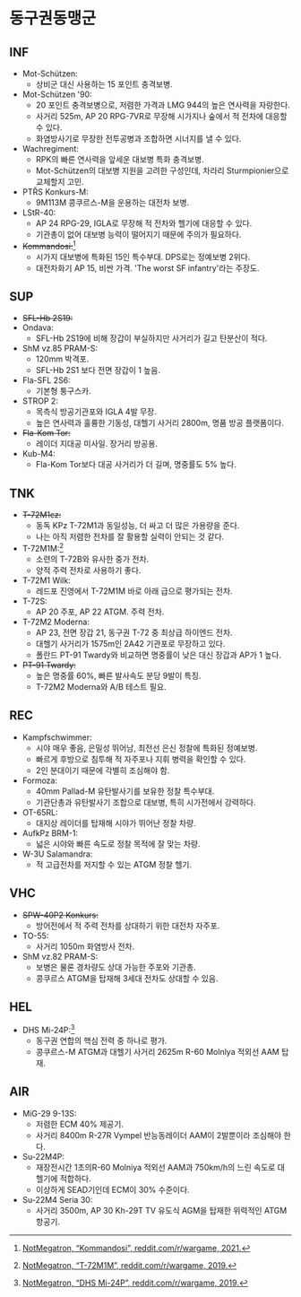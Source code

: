 # 동구권동맹군

## INF

* Mot-Schützen:
  * 상비군 대신 사용하는 15 포인트 충격보병. 
* Mot-Schützen '90:
  * 20 포인트 충격보병으로, 저렴한 가격과 LMG 944의 높은 연사력을 자랑한다.
  * 사거리 525m, AP 20 RPG-7VR로 무장해 시가지나 숲에서 적 전차에 대응할 수 있다.
  * 화염방사기로 무장한 전투공병과 조합하면 시너지를 낼 수 있다.
* Wachregiment:
  * RPK의 빠른 연사력을 앞세운 대보병 특화 충격보병.
  * Mot-Schützen의 대보병 지원을 고려한 구성인데, 차라리 Sturmpionier으로 교체할지 고민.
* PTŘS Konkurs-M:
  * 9M113M 콩쿠르스-M을 운용하는 대전차 보병.
* LStR-40:
  * AP 24 RPG-29, IGLA로 무장해 적 전차와 헬기에 대응할 수 있다.
  * 기관총이 없어 대보병 능력이 떨어지기 때문에 주의가 필요하다.
* ~~Kommandosi:~~[^kommandosi]
  * 시가지 대보병에 특화된 15인 특수부대. DPS로는 정예보병 2위다.
  * 대전차화기 AP 15, 비싼 가격. 'The worst SF infantry'라는 주장도.

## SUP

* ~~SFL-Hb 2S19:~~
* Ondava:
  * SFL-Hb 2S19에 비해 장갑이 부실하지만 사거리가 길고 탄분산이 적다.
* ShM vz.85 PRAM-S:
  * 120mm 박격포.
  * SFL-Hb 2S1 보다 전면 장갑이 1 높음.
* Fla-SFL 2S6:
  * 기본형 퉁구스카.
* STROP 2:
  * 목측식 방공기관포와 IGLA 4발 무장.
  * 높은 연사력과 훌륭한 기동성, 대헬기 사거리 2800m, 명품 방공 플랫폼이다.
* ~~Fla-Kom Tor:~~
  * 레이더 지대공 미사일. 장거리 방공용.
* Kub-M4:
  * Fla-Kom Tor보다 대공 사거리가 더 길며, 명중률도 5% 높다.

## TNK

* ~~T-72M1cz:~~
  * 동독 KPz T-72M1과 동일성능, 더 싸고 더 많은 가용량을 준다.
  * 나는 아직 저렴한 전차를 잘 활용할 실력이 안되는 것 같다.
* T-72M1M:[^t72m1m]
  * 소련의 T-72B와 유사한 중가 전차.
  * 양적 주력 전차로 사용하기 좋다.
* T-72M1 Wilk:
  * 레드포 진영에서 T-72M1M 바로 아래 급으로 평가되는 전차.
* T-72S:
  * AP 20 주포, AP 22 ATGM. 주력 전차.
* T-72M2 Moderna:
  * AP 23, 전면 장갑 21, 동구권 T-72 중 최상급 하이엔드 전차.
  * 대헬기 사거리가 1575m인 2A42 기관포로 무장하고 있다.
  * 폴란드 PT-91 Twardy와 비교하면 명중률이 낮은 대신 장갑과 AP가 1 높다.
* ~~PT-91 Twardy:~~
  * 높은 명중률 60%, 빠른 발사속도 분당 9발이 특징.
  * T-72M2 Moderna와 A/B 테스트 필요.

## REC

* Kampfschwimmer:
  * 시야 매우 좋음, 은밀성 뛰어남, 최전선 은신 정찰에 특화된 정예보병.
  * 빠르게 후방으로 침투해 적 자주포나 지휘 병력을 확인할 수 있다.
  * 2인 분대이기 때문에 각별히 조심해야 함.
* Formoza:
  * 40mm Pallad-M 유탄발사기를 보유한 정찰 특수부대.
  * 기관단총과 유탄발사기 조합으로 대보병, 특히 시가전에서 강력하다.
* OT-65RL:
  * 대지상 레이더를 탑재해 시야가 뛰어난 정찰 차량. 
* AufkPz BRM-1:
  * 넓은 시야와 빠른 속도로 정찰 목적에 잘 맞는 차량.
* W-3U Salamandra:
  * 적 고급전차를 저지할 수 있는 ATGM 정찰 헬기.

## VHC

* ~~SPW-40P2 Konkurs:~~
  * 방어전에서 적 주력 전차를 상대하기 위한 대전차 자주포.
* TO-55:
  * 사거리 1050m 화염방사 전차.
* ShM vz.82 PRAM-S:
  * 보병은 물론 경차량도 상대 가능한 주포와 기관총.
  * 콩쿠르스 ATGM을 탑재해 3세대 전차도 상대할 수 있음.

## HEL

* DHS Mi-24P:[^dhsmi24p]
  * 동구권 연합의 핵심 전력 중 하나로 평가.
  * 콩쿠르스-M ATGM과 대헬기 사거리 2625m R-60 Molnlya 적외선 AAM 탑재.

## AIR

* MiG-29 9-13S:
  * 저렴한 ECM 40% 제공기.
  * 사거리 8400m R-27R Vympel 반능동레이더 AAM이 2발뿐이라 조심해야 한다.
* Su-22M4P:
  * 재장전시간 1초의R-60 Molniya 적외선 AAM과 750km/h의 느린 속도로 대헬기에 적합하다.
  * 이상하게 SEAD기인데 ECM이 30% 수준이다. 
* Su-22M4 Seria 30:
  * 사거리 3500m, AP 30 Kh-29T TV 유도식 AGM을 탑재한 위력적인 ATGM 항공기.

[^kommandosi]: [NotMegatron, “Kommandosi”, reddit.com/r/wargame, 2021.](https://www.reddit.com/r/wargame/comments/nobjxe/komandosi/)
[^t72m1m]: [NotMegatron, “T-72M1M”, reddit.com/r/wargame, 2019.](https://www.reddit.com/r/wargame/comments/bmgm6x/t72m1m/)
[^dhsmi24p]: [NotMegatron, “DHS Mi-24P”, reddit.com/r/wargame, 2019.](https://www.reddit.com/r/wargame/comments/bq6ipg/dhs_mi24p/)

